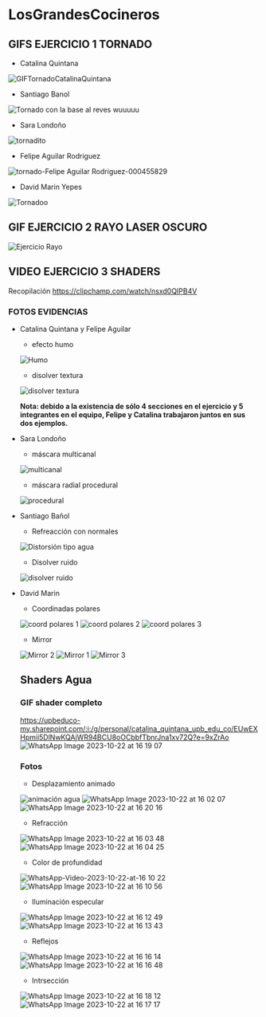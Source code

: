 # LosGrandesCocineros

## GIFS EJERCICIO 1 TORNADO
- Catalina Quintana
  
![GIFTornadoCatalinaQuintana](https://github.com/Artbycat/LosGrandesCocineros/assets/64057988/6c860f34-ccfd-4c05-bdbe-b8c09b3b08bb)

- Santiago Banol
  
![Tornado con la base al reves wuuuuu](tornadogifSBR.gif)

- Sara Londoño

![tornadito](https://github.com/Artbycat/LosGrandesCocineros/assets/93046247/65363f92-bcf0-4ff5-b5b4-ddfec2d6c058)

- Felipe Aguilar Rodriguez

![tornado-Felipe Aguilar Rodriguez-000455829](https://github.com/Artbycat/LosGrandesCocineros/assets/81448632/427662c2-e898-47aa-b917-e03427705dfc)

- David Marin Yepes
  
![Tornadoo](https://github.com/Artbycat/LosGrandesCocineros/assets/93098655/c3edf4cc-0c00-4618-ac08-c187744cf553)

## GIF EJERCICIO 2 RAYO LASER OSCURO

![Ejercicio Rayo](https://github.com/Artbycat/LosGrandesCocineros/assets/93098655/ed54c72f-1037-48a1-9d57-6fe8fc0a2b30)

## VIDEO EJERCICIO 3 SHADERS

Recopilación https://clipchamp.com/watch/nsxd0QIPB4V

### FOTOS EVIDENCIAS
- Catalina Quintana y Felipe Aguilar

  - efecto humo
    
  ![Humo](https://github.com/Artbycat/LosGrandesCocineros/assets/64057988/07b51819-610c-4f7e-a349-23305a1d9777)

  - disolver textura
    
  ![disolver textura](https://github.com/Artbycat/LosGrandesCocineros/assets/64057988/65729b2c-4f1b-4e7e-a2bb-c032eec76555)

  **Nota: debido a la existencia de sólo 4 secciones en el ejercicio y 5 integrantes en el equipo, Felipe y Catalina trabajaron juntos en sus dos ejemplos.**

- Sara Londoño
  - máscara multicanal
    
  ![multicanal](https://github.com/Artbycat/LosGrandesCocineros/assets/64057988/c8e78e83-4418-442e-8a39-690aaffa31fb)

  - máscara radial procedural
  
  ![procedural](https://github.com/Artbycat/LosGrandesCocineros/assets/64057988/051e93e9-3f07-4113-83d2-7cdaeb1e48ec)

- Santiago Bañol

  - Refreacción con normales

  ![Distorsión tipo agua](https://github.com/Artbycat/LosGrandesCocineros/assets/64057988/bc7feb73-af8c-4766-be2d-6fd9b2c41672)

  - Disolver ruido

  ![disolver ruido](https://github.com/Artbycat/LosGrandesCocineros/assets/64057988/7ef42636-0452-4f01-ba65-3d540325f4fd)

- David Marin

  - Coordinadas polares
  
  ![coord polares 1](https://github.com/Artbycat/LosGrandesCocineros/assets/64057988/2999f46c-8edb-4253-9c53-258c432ecffb)
  ![coord polares 2](https://github.com/Artbycat/LosGrandesCocineros/assets/64057988/183f3dfe-4366-47c2-8059-dda0115912d9)
  ![coord polares 3](https://github.com/Artbycat/LosGrandesCocineros/assets/64057988/1046d16f-48f4-45c4-9c0c-80f54472de98)

  - Mirror
 
  ![Mirror 2](https://github.com/Artbycat/LosGrandesCocineros/assets/64057988/c872a7de-62df-40b3-8b51-394ac8a78847)
  ![Mirror 1](https://github.com/Artbycat/LosGrandesCocineros/assets/64057988/8c154941-9cdc-4037-9cab-c77becfb1043)
  ![Mirror 3](https://github.com/Artbycat/LosGrandesCocineros/assets/64057988/d9f2c8fa-9c59-4362-8f2d-5e4cb5a01d26)


  ## Shaders Agua

  ### GIF shader completo
  https://upbeduco-my.sharepoint.com/:i:/g/personal/catalina_quintana_upb_edu_co/EUwEXHpmii5DlNwKQAjWR94BCU8oOCbbfTbnrJna1xv72Q?e=9xZrAo
  ![WhatsApp Image 2023-10-22 at 16 19 07](https://github.com/Artbycat/LosGrandesCocineros/assets/64057988/1fce432e-7b42-4afc-8ed1-ea03e951e6d8)


  ### Fotos
  - Desplazamiento animado
    
  ![animación agua](https://github.com/Artbycat/LosGrandesCocineros/assets/64057988/09753607-96c6-4d31-8a19-26d89840215f)
  ![WhatsApp Image 2023-10-22 at 16 02 07](https://github.com/Artbycat/LosGrandesCocineros/assets/64057988/91c3ffc8-8545-438f-be4c-e808ec9b0112)
  ![WhatsApp Image 2023-10-22 at 16 20 16](https://github.com/Artbycat/LosGrandesCocineros/assets/64057988/08dd6f23-6d48-4134-8bee-de6e9c350048)

  - Refracción
    
  ![WhatsApp Image 2023-10-22 at 16 03 48](https://github.com/Artbycat/LosGrandesCocineros/assets/64057988/ebabc555-190b-463e-88b8-d8ab676f628c)
  ![WhatsApp Image 2023-10-22 at 16 04 25](https://github.com/Artbycat/LosGrandesCocineros/assets/64057988/84fdfd17-7f48-4af0-891f-12ada995eb0b)

  - Color de profundidad
    
  ![WhatsApp-Video-2023-10-22-at-16 10 22](https://github.com/Artbycat/LosGrandesCocineros/assets/64057988/643d2f22-faf0-4f04-8095-b22713b4ae22)
  ![WhatsApp Image 2023-10-22 at 16 10 56](https://github.com/Artbycat/LosGrandesCocineros/assets/64057988/d144b4bb-ab45-4908-a8cf-82991facf9eb)

  - Iluminación especular
    
  ![WhatsApp Image 2023-10-22 at 16 12 49](https://github.com/Artbycat/LosGrandesCocineros/assets/64057988/ec881f17-66e7-47a2-8309-b0abf3100de4)
  ![WhatsApp Image 2023-10-22 at 16 13 43](https://github.com/Artbycat/LosGrandesCocineros/assets/64057988/71313968-3f84-4b4b-89d2-c4581f5c73e8)

  - Reflejos
    
  ![WhatsApp Image 2023-10-22 at 16 16 14](https://github.com/Artbycat/LosGrandesCocineros/assets/64057988/0be82dee-6c1d-4647-b60c-48fec68a78cf)
  ![WhatsApp Image 2023-10-22 at 16 16 48](https://github.com/Artbycat/LosGrandesCocineros/assets/64057988/8bc428fe-5d44-4de9-8559-1389ae8611e3)

  - Intrsección
 
  ![WhatsApp Image 2023-10-22 at 16 18 12](https://github.com/Artbycat/LosGrandesCocineros/assets/64057988/789461bc-50f2-4aa7-ba8f-58be4e26778f)
  ![WhatsApp Image 2023-10-22 at 16 17 17](https://github.com/Artbycat/LosGrandesCocineros/assets/64057988/ba463254-8195-420d-bd50-c4756346f49b)

    
